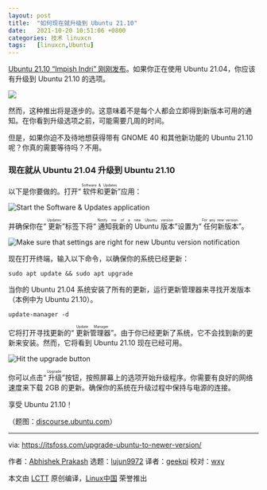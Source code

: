 ```yaml
---
layout: post
title:	"如何现在就升级到 Ubuntu 21.10"
date:	2021-10-20 10:51:06 +0800 
categories:	技术 linuxcn 
tags:	[linuxcn,Ubuntu]
---
```



[Ubuntu 21.10 “Impish Indri” 刚刚发布](/article-13887-1.html)。如果你正在使用 Ubuntu 21.04，你应该有升级到 Ubuntu 21.10 的选项。


![](/Asserts/Images//attachment/album/202110/20/105035l6ig4lkjnk5cipuw.jpg)


然而，这种推出将是逐步的。这意味着不是每个人都会立即得到新版本可用的通知。在你看到升级选项之前，可能需要几周的时间。


但是，如果你迫不及待地想获得带有 GNOME 40 和其他新功能的 Ubuntu 21.10 呢？你真的需要等待吗？不用。


### 现在就从 Ubuntu 21.04 升级到 Ubuntu 21.10


以下是你要做的。打开“<ruby> 软件和更新 <rt>  Software &amp; Updates </rt></ruby>”应用：


![Start the Software & Updates application](/Asserts/Images//attachment/album/202110/20/105106s1ulasqtj7alaqzz.jpg)


并确保你在“<ruby> 更新 <rt>  Updates </rt></ruby>”标签下将“<ruby> 通知我新的 Ubuntu 版本 <rt>  Notify me of a new Ubuntu version </rt></ruby>”设置为“<ruby> 任何新版本 <rt>  For any new version </rt></ruby>”。


![Make sure that settings are right for new Ubuntu version notification](/Asserts/Images//attachment/album/202110/20/105107ia447cb4vub5cy3q.jpg)


现在打开终端，输入以下命令，以确保你的系统已经更新：



```
sudo apt update && sudo apt upgrade

```

当你的 Ubuntu 21.04 系统安装了所有的更新，运行更新管理器来寻找开发版本（本例中为 Ubuntu 21.10）。



```
update-manager -d

```

它将打开寻找更新的“<ruby> 更新管理器 <rt>  Update Manager </rt></ruby>”。由于你已经更新了系统，它不会找到新的更新来安装。然而，它将看到 Ubuntu 21.10 现在已经可用。


![Hit the upgrade button](/Asserts/Images//attachment/album/202110/20/105107juds9v97sv67u7k7.jpg)


你可以点击“<ruby> 升级 <rt>  Upgrade </rt></ruby>”按钮，按照屏幕上的选项开始升级程序。你需要有良好的网络速度来下载 2GB 的更新。确保你的系统在升级过程中保持与电源的连接。


享受 Ubuntu 21.10！


（题图：[discourse.ubuntu.com](https://discourse.ubuntu.com/t/wallpaper-competition-for-impish-indri-ubuntu-21-10/22852)）




---


via: <https://itsfoss.com/upgrade-ubuntu-to-newer-version/>


作者：[Abhishek Prakash](https://itsfoss.com/author/abhishek/) 选题：[lujun9972](https://github.com/lujun9972) 译者：[geekpi](https://github.com/geekpi) 校对：[wxy](https://github.com/wxy)


本文由 [LCTT](https://github.com/LCTT/TranslateProject) 原创编译，[Linux中国](https://linux.cn/) 荣誉推出
